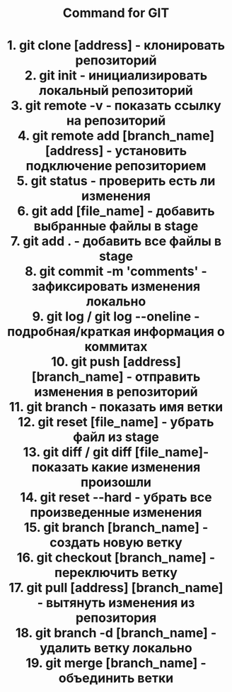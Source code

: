 <h1 align="center">Command for GIT<h1>
<div align="center" font-size="14">
1. git clone [address] - клонировать репозиторий
<br>
2. git init - инициализировать локальный репозиторий
<br>
3. git remote -v - показать ссылку на репозиторий
<br>
4. git remote add [branch_name] [address] - установить подключение репозиторием
<br>
5. git status - проверить есть ли изменения
<br>
6. git add [file_name] - добавить выбранные файлы в stage
<br>
7. git add . - добавить все файлы в stage
<br>
8. git commit -m 'comments' - зафиксировать изменения локально
<br>
9. git log / git log --oneline - подробная/краткая информация о коммитах
<br>
10. git push [address] [branch_name] - отправить изменения в репозиторий
<br>
11. git branch - показать имя ветки
<br>
12. git reset [file_name] - убрать файл из stage
<br>
13. git diff / git diff [file_name]- показать какие изменения произошли
<br>
14. git reset --hard - убрать все произведенные изменения
<br>
15. git branch [branch_name] - создать новую ветку
<br>
16. git checkout [branch_name] - переключить ветку
<br>
17. git pull [address] [branch_name] - вытянуть изменения из репозитория
<br>
18. git branch -d [branch_name] - удалить ветку локально
<br>
19. git merge [branch_name] - объединить ветки
</div>
